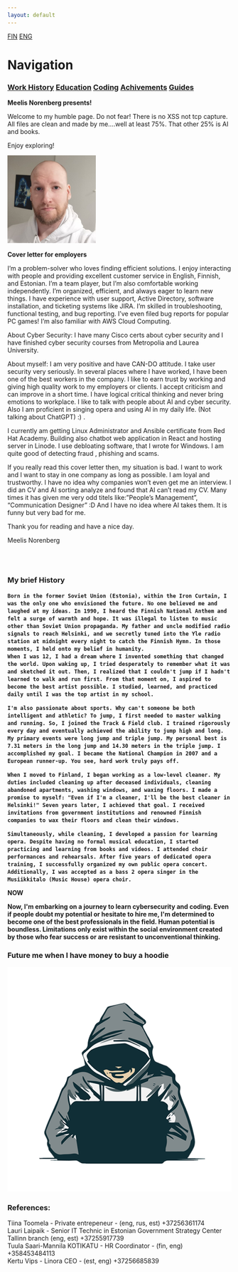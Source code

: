 ```yaml
---
layout: default
---
```


[FIN](IndexFIN.md)  [ENG](index.md)

# Navigation<br>
### **[Work History](WorkHistory.md)   [Education](Education.md)   [Coding](Coding.md)   [Achivements](Achivements.md)   [Guides](Guides.md)**<br>


**Meelis Norenberg presents!**<br>

 Welcome to my humble page. Do not fear! There is no XSS not tcp capture.
 All files are clean and made by me....well at least 75%. That other 25% is AI and books.

 Enjoy exploring!<br>

![Memyselfnme](Meelis_Norenberg_pic_small.png)

**Cover letter for employers**<br>

I’m a problem-solver who loves finding efficient solutions. I enjoy interacting with people and
providing excellent customer service in English, Finnish, and Estonian. I’m a team player, but I’m
also comfortable working independently. I’m organized, efficient, and always eager to learn new
things.
I have experience with user support, Active Directory, software installation, and ticketing
systems like JIRA. I’m skilled in troubleshooting, functional testing, and bug reporting. I’ve even filed bug
reports for popular PC games! I’m also familiar with AWS Cloud Computing.

About Cyber Security: I have many Cisco certs about cyber security and I have finished cyber security courses from Metropolia and Laurea University. 

About myself:
I am very positive and have CAN-DO attitude. I take user security very seriously. In several places where I have worked, I have been one of the best workers in the company. I like to earn trust by working and giving high quality work to my employers or clients. I accept criticism and can improve in a short time. I have logical critical thinking and never bring emotions to workplace. I like to talk with people about AI and cyber security. Also I am proficient in singing opera and using AI in my daily life.  (Not talking about ChatGPT) :) .

I currently am getting Linux Administrator and Ansible certificate from  Red Hat Academy. Building also chatbot web application in React and hosting server in Linode. I use debloating software, that I wrote for Windows. I am quite good of detecting fraud , phishing and scams. 

If you really read this cover letter then, my situation is bad. I want to work and I want to stay in one company as long as possible. I am loyal and trustworthy. I have no idea why companies won’t even get me an interview. I did an CV and AI sorting  analyze  and found that AI can’t read my CV. Many times it has given me very odd titels like:”People’s Management”, “Communication Designer” :D
And I have no idea where AI takes them. It is funny but very bad for me.

Thank you for reading and have a nice day.

Meelis Norenberg<br>

<br>
<br>

### **My brief History**<br>

**`Born in the former Soviet Union (Estonia), within the Iron Curtain, I was the only one who envisioned the future. No one believed me and laughed at my ideas. In 1990, I heard the Finnish National Anthem and felt a surge of warmth and hope. It was illegal to listen to music other than Soviet Union propaganda. My father and uncle modified radio signals to reach Helsinki, and we secretly tuned into the Yle radio station at midnight every night to catch the Finnish Hymn. In those moments, I held onto my belief in humanity.`**<br>
**`When I was 12, I had a dream where I invented something that changed the world. Upon waking up, I tried desperately to remember what it was and sketched it out. Then, I realized that I couldn't jump if I hadn't learned to walk and run first. From that moment on, I aspired to become the best artist possible. I studied, learned, and practiced daily until I was the top artist in my school.`**

**`I'm also passionate about sports. Why can't someone be both intelligent and athletic? To jump, I first needed to master walking and running. So, I joined the Track & Field club. I trained rigorously every day and eventually achieved the ability to jump high and long. My primary events were long jump and triple jump. My personal best is 7.31 meters in the long jump and 14.30 meters in the triple jump. I accomplished my goal. I became the National Champion in 2007 and a European runner-up. You see, hard work truly pays off.`** <br>

**`When I moved to Finland, I began working as a low-level cleaner. My duties included cleaning up after deceased individuals, cleaning abandoned apartments, washing windows, and waxing floors. I made a promise to myself: "Even if I'm a cleaner, I'll be the best cleaner in Helsinki!" Seven years later, I achieved that goal. I received invitations from government institutions and renowned Finnish companies to wax their floors and clean their windows.`**

**`Simultaneously, while cleaning, I developed a passion for learning opera. Despite having no formal musical education, I started practicing and learning from books and videos. I attended choir performances and rehearsals. After five years of dedicated opera training, I successfully organized my own public opera concert. Additionally, I was accepted as a bass 2 opera singer in the Musiikkitalo (Music House) opera choir.`**<br>

**NOW**<br>

**Now, I'm embarking on a journey to learn cybersecurity and coding. Even if people doubt my potential or hesitate to hire me, I'm determined to become one of the best professionals in the field. Human potential is boundless. Limitations only exist within the social environment created by those who fear success or are resistant to unconventional thinking.**<br>


### Future me when I have money to buy a hoodie

![Hacker](pngegg.png)

### References:<br>
Tiina Toomela - Private entrepeneur - (eng, rus, est) +37256361174<br>
Lauri Laipaik - Senior IT Technic in Estonian Government Strategy Center Tallinn branch (eng, est) +37255917739 <br>
Tuula Saari-Mannila KOTIKATU - HR Coordinator - (fin, eng) +358453484113 <br>
Kertu Vips - Linora CEO - (est, eng) +37256685839 <br>



